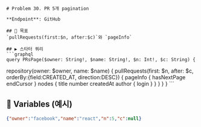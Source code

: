     # Problem 30. PR 5개 pagination

    **Endpoint**: GitHub

    ## 🎯 목표
    `pullRequests(first:$n, after:$c)`와 `pageInfo`

    ## ▶ 스타터 쿼리
    ```graphql
    query PRsPage($owner: String!, $name: String!, $n: Int!, $c: String) {
  repository(owner: $owner, name: $name) {
    pullRequests(first: $n, after: $c, orderBy:{field:CREATED_AT, direction:DESC}) {
      pageInfo { hasNextPage endCursor }
      nodes { title number createdAt author { login } }
    }
  }
}
    ```
## 🔧 Variables (예시)
```json
{"owner":"facebook","name":"react","n":5,"c":null}
```
